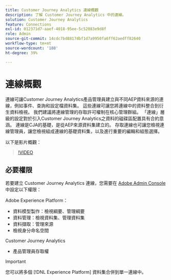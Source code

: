 ```yaml
---
title: Customer Journey Analytics 連線概觀
description: 了解 Customer Journey Analytics 中的連線。
solution: Customer Journey Analytics
feature: Connections
exl-id: 012371d7-aaef-4018-95ee-5c52083e9d8f
role: Admin
source-git-commit: 14cdc7bd8817dbf1d7a9950fa6ff62aedff82640
workflow-type: tm+mt
source-wordcount: '188'
ht-degree: 39%

---
```


# 連線概觀

連線可讓Customer Journey Analytics產品管理員建立與不同AEP資料來源的連線，例如事件、查詢和設定檔資料集。 這些連線可讓您將連線中的資料整合到衍生資料檢視。 我們建議將連線管理的存取許可權制在核心管理群組。 「連線」層級的設定對於引入Customer Journey Analytics之資料的磁碟區配置具有合約意涵。
連線是CJA的基礎，是從AEP來源資料集建立的。 存取連線也可讓您檢視連線管理員，讓您檢視組成連線的基礎資料集，以及進行重要的編輯和組態選擇。

以下是影片概觀：

>[!VIDEO](https://video.tv.adobe.com/v/35111/?quality=12&learn=on)

## 必要權限

若要建立 Customer Journey Analytics 連線，您需要在 [Adobe Admin Console](https://helpx.adobe.com/tw/enterprise/admin-guide.html/enterprise/using/manage-permissions-and-roles.ug.html) 中設定以下權限：

Adobe Experience Platform：
* 資料模型製作：檢視綱要、管理綱要
* 資料管理：檢視資料集、管理資料集
* 資料擷取：管理來源
* 檢視身分命名空間

Customer Journey Analytics
* 產品管理員存取權

>[!IMPORTANT]
>
>您可以將多個 [!DNL Experience Platform] 資料集合併到單一連線中。
